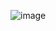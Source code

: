 ![image](https://user-images.githubusercontent.com/76823502/132945344-c09c0e6b-8f1b-4e61-8539-87adea95a306.png)

